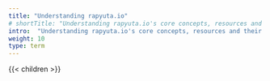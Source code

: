 ```yaml
---
title: "Understanding rapyuta.io"
# shortTitle: "Understanding rapyuta.io's core concepts, resources and their organization"
intro:  "Understanding rapyuta.io's core concepts, resources and their organization"
weight: 10
type: term
---
```

{{< children >}}